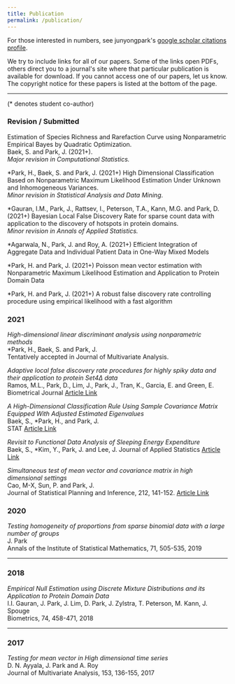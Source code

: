 ```yaml
---
title: Publication
permalink: /publication/
---
```


For those interested in numbers, see junyongpark's [google scholar citations profile](https://scholar.google.com/citations?user=MiFqJGcAAAAJ).

We try to include links for all of our papers. Some of the links open PDFs, others direct you to a journal's site where that particular publication is available for download. If you cannot access one of our papers, let us know. The copyright notice for these papers is listed at the bottom of the page.

<hr>

(* denotes student co-author)

###  Revision / Submitted 
Estimation of Species Richness and Rarefaction Curve using Nonparametric Empirical Bayes by Quadratic Optimization. <br>
Baek, S.  and  Park, J.  (2021+). <br>
_Major revision in Computational Statistics._ 

*Park, H.,  Baek, S. and Park, J. (2021+) High Dimensional Classification Based on Nonparametric Maximum Likelihood Estimation Under Unknown and Inhomogeneous Variances. <br> 
_Minor revision in Statistical Analysis and Data Mining_. 


*Gauran, I.M., Park, J., Rattsev, I., Peterson, T.A., Kann, M.G. and  Park, D. (2021+) Bayesian Local False Discovery Rate for sparse count data with application to the discovery of hotspots in protein domains. <br>
_Minor revision in Annals of Applied Statistics._   

*Agarwala, N.,  Park, J. and Roy, A. (2021+) Efficient Integration of Aggregate Data and Individual Patient Data in One-Way Mixed Models

*Park, H. and Park, J. (2021+) Poisson mean vector estimation with Nonparametric Maximum Likelihood Estimation and Application to Protein Domain Data

*Park, H. and Park, J. (2021+)  A robust false discovery rate controlling procedure using  empirical likelihood with a fast algorithm

### 2021 
_High-dimensional linear discriminant analysis using nonparametric methods_ <br>
*Park, H.,  Baek, S. and Park, J.  <br>
Tentatively accepted in Journal of Multivariate Analysis.

_Adaptive local false discovery rate procedures for highly spiky data and their application to protein Set4Δ data_ <br>
Ramos, M.L., Park, D., Lim, J., Park, J., Tran, K.,  Garcia, E. and  Green, E. <br>
Biometrical Journal   [Article Link](https://onlinelibrary.wiley.com/doi/full/10.1002/bimj.202000256)

_A High-Dimensional Classification Rule Using Sample Covariance Matrix Equipped With Adjusted Estimated Eigenvalues_ <br>
Baek, S., *Park, H., and Park, J.  <br>
 STAT [Article Link](https://onlinelibrary.wiley.com/doi/full/10.1002/sta4.358)

 _Revisit to Functional Data Analysis of Sleeping Energy Expenditure_ <br>
Baek, S., *Kim, Y.,  Park, J. and Lee, J.   Journal of Applied Statistics 
[Article Link](https://www.tandfonline.com/doi/full/10.1080/02664763.2020.1838457)


 _Simultaneous test of mean vector and covariance matrix in high dimensional settings_<br>
 Cao, M-X, Sun, P. and Park, J. <br>
 Journal of Statistical Planning and Inference,  212,  141-152. [Article Link](https://www.sciencedirect.com/science/article/pii/S0378375820301051)


### 2020

_Testing homogeneity of proportions from sparse binomial data with a large number of groups_<br>
J. Park<br>
 Annals of the Institute of Statistical Mathematics, 71, 505-535, 2019 


<hr>

### 2018

_Empirical Null Estimation using Discrete Mixture Distributions and its Application to Protein Domain Data_<br>
I.I. Gauran, J. Park, J. Lim, D. Park, J. Zylstra, T. Peterson, M. Kann, J. Spouge<br>
Biometrics, 74, 458-471, 2018

<hr>

### 2017

_Testing for mean vector in High dimensional time series_<br>
D. N. Ayyala, J. Park and A. Roy<br>
Journal of Multivariate Analysis, 153, 136-155, 2017